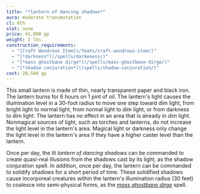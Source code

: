 ```yaml
---
title: "*lantern of dancing shadows*"
aura: moderate transmutation
cl: 6th
slot: none
price: 41,000 gp
weight: 2 lbs.
construction_requirements:
  - "[Craft Wondrous Item](/feats/craft-wondrous-item/)"
  - "[*darkness*](/spells/darkeness/)"
  - "[*mass ghostbane dirge*](/spells/mass-ghostbane-dirge/)"
  - "[*shadow conjuration*](/spells/shadow-conjuration/)"
cost: 20,500 gp
---
```


This small lantern is made of thin, nearly transparent paper and black iron. The lantern burns for 6 hours on 1 pint of oil. The lantern's light causes the illumination level in a 30-foot radius to move one step toward dim light, from bright light to normal light, from normal light to dim light, or from darkness to dim light. The lantern has no effect in an area that is already in dim light. Nonmagical sources of light, such as torches and lanterns, do not increase the light level in the lantern's area. Magical light or darkness only change the light level in the lantern's area if they have a higher caster level than the lantern.

Once per day, the lit *lantern of dancing shadows* can be commanded to create quasi-real illusions from the shadows cast by its light, as the shadow conjuration spell. In addition, once per day, the lantern can be commanded to solidify shadows for a short period of time. These solidified shadows cause incorporeal creatures within the lantern's illumination radius (30 feet) to coalesce into semi-physical forms, as the [*mass ghostbane dirge*](/spells/mass-ghostbane-dirge/) spell.

